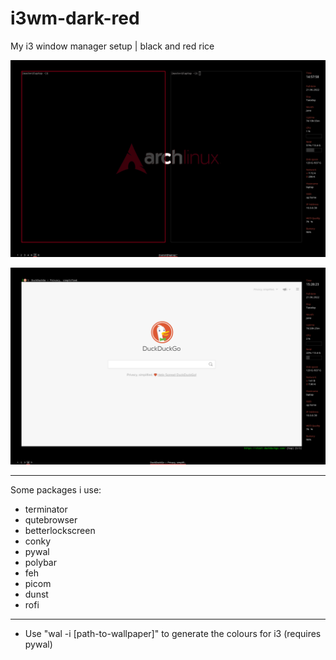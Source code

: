 # i3wm-dark-red
My i3 window manager setup | black and red rice 
   
![scrot](scrot/scrot.png)

![scrot](scrot/scrot2.png)
 - - - -
Some packages i use:
* terminator
* qutebrowser
* betterlockscreen
* conky
* pywal
* polybar
* feh
* picom
* dunst
* rofi
 - - - -
- Use "wal -i [path-to-wallpaper]" to generate the colours for i3 (requires pywal)
